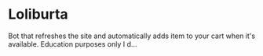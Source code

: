 # Loliburta
Bot that refreshes the site and automatically adds item to your cart when it's available. Education purposes only I d…
